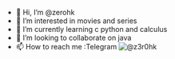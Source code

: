 - 👋 Hi, I’m @zerohk
- 👀 I’m interested in movies and series
- 🌱 I’m currently learning c python and calculus
- 💞️ I’m looking to collaborate on java
- 📫 How to reach me :Telegram ![@z3r0hk](https://t.me/z3r0hk) 

<!---
zerohk/zerohk is a ✨ special ✨ repository because its `README.md` (this file) appears on your GitHub profile.
You can click the Preview link to take a look at your changes.
--->
